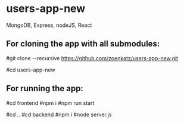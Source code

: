 # users-app-new
MongoDB, Express, nodeJS, React

## For cloning the app with all submodules: 
#git clone --recursive https://github.com/zoenkatz/users-app-new.git

#cd users-app-new

## For running the app:
#cd frontend
#npm i
#npm run start

#cd ..
#cd backend
#npm i
#node server.js




